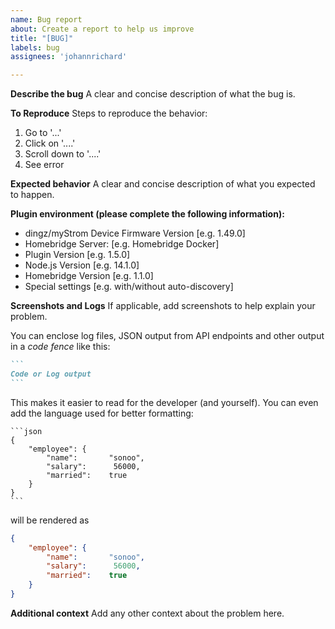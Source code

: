 ```yaml
---
name: Bug report
about: Create a report to help us improve
title: "[BUG]"
labels: bug
assignees: 'johannrichard'

---
```


**Describe the bug**
A clear and concise description of what the bug is.

**To Reproduce**
Steps to reproduce the behavior:
1. Go to '...'
2. Click on '....'
3. Scroll down to '....'
4. See error

**Expected behavior**
A clear and concise description of what you expected to happen.

**Plugin environment (please complete the following information):**
 - dingz/myStrom Device Firmware Version [e.g. 1.49.0]
 - Homebridge Server: [e.g. Homebridge Docker]
 - Plugin Version [e.g. 1.5.0]
 - Node.js Version [e.g. 14.1.0]
 - Homebridge Version [e.g. 1.1.0]
 - Special settings [e.g. with/without auto-discovery]

**Screenshots and Logs**
If applicable, add screenshots to help explain your problem.

You can enclose log files, JSON output from API endpoints and other output in a *code fence* like this:

~~~markdown
```
Code or Log output
```
~~~

This makes it easier to read for the developer (and yourself). You can even add the language used for better formatting:

~~~
```json 
{  
    "employee": {  
        "name":       "sonoo",   
        "salary":      56000,   
        "married":    true  
    }  
}  
```
~~~

will be rendered as 

```json
{  
    "employee": {  
        "name":       "sonoo",   
        "salary":      56000,   
        "married":    true  
    }  
}  
```

**Additional context**
Add any other context about the problem here.
